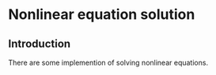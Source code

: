 # Nonlinear equation solution
## Introduction
There are some implemention of solving nonlinear equations.
